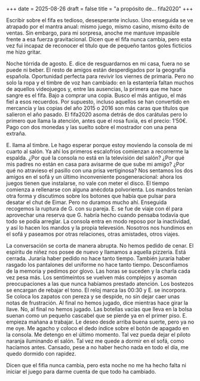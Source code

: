 +++
date = 2025-08-26
draft = false
title = "a propósito de... fifa2020"
+++

Escribir sobre el fifa es tedioso, desesperante incluso. Uno enseguida se ve atrapado por el mantra anual: mismo juego, mismo casino, mismo éxito de ventas. Sin embargo, para mi sorpresa, anoche me mantuve impasible frente a esa fuerza gravitacional. Dicen que el fifa nunca cambia, pero esta vez fui incapaz de reconocer el título que de pequeño tantos goles ficticios me hizo gritar.

Noche tórrida de agosto. E. dice de resguardarnos en mi casa, fuera no se puede ni beber. El resto de amigos están desperdigados por la geografía española. Oportunidad perfecta para revivir los viernes de primaria. Pero no solo la ropa y el timbre de voz han cambiado: en la estantería faltan muchos de aquellos videojuegos y, entre las ausencias, la primera que me hace sangre es el fifa. Bajo a comprar una copia. Busco el más antiguo, el más fiel a esos recuerdos. Por supuesto, incluso aquellos se han convertido en mercancía y las copias del año 2015 o 2016 son más caras que títulos que salieron el año pasado. El fifa2020 asoma detrás de dos carátulas pero lo primero que llama la atención, antes que el rosa fuxia, es el precio: 1'50€. Pago con dos monedas y las suelto sobre el mostrador con una pena extraña. 

E. llama al timbre. Le hago esperar porque estoy moviendo la consola de mi cuarto al salón. Ya ahí los primeros escalofrios comienzan a recorrerme la espalda. ¿Por qué la consola no está en la televisión del salón? ¿Por qué mis padres no están en casa para avisarme de que sube mi amigo? ¿Por qué no atravieso el pasillo con una prisa vertiginosa? Nos sentamos los dos amigos en el sofá y un último inconveniente posgeneracional: ahora los juegos tienen que instalarse, no vale con meter el disco. El tiempo comienza a rellenarse con alguna anécdota polvorienta. Los mandos tenían otra forma y discutimos sobre los botones que había que pulsar para desatar el chut de Eimar. Pero no duramos mucho ahí. Enseguida recogemos la ruptura de G. con su pareja. E. se fue de viaje con él para aprovechar una reserva que G. habría hecho cuando pensaba todavía que todo se podía arreglar. La consola entra en modo reposo por la inactividad, y así lo hacen los mandos y la propia televesión. Nosotros nos hundimos en el sofá y paseamos por otras relaciones, otras amistades, otros viajes. 

La conversación se corta de manera abrupta. No hemos pedido de cenar. El espíritu de niñez nos posee de nuevo y llamamos a aquella pizzería. Está cerrada. Juraría haber pedido no hace tanto tiempo. También juraría haber rasgado los pantalones del uniforme no hace tanto tiempo. Desconfiamos de la memoria y pedimos por glovo. Las horas se suceden y la charla cada vez pesa más. Los sentimeintos se vuelven más complejos y asoman preocupaciones a las que nunca habíamos prestado atención. Los bostezos se encargan de rebajar el tono. El reloj marca las 00:30 y E. se incorpora. Se coloca los zapatos con pereza y se despide, no sin dejar caer unas notas de frustración. Al final no hemos jugado, dice mientras hace girar la llave. No, al final no hemos jugado. Las botellas vacías que lleva en la bolsa suenan como un pequeño cascabel que se pierde ya en el primer piso. E. empieza mañana a trabajar. Le deseo desde arriba buena suerte, pero ya no me oye. Me agacho y coloco el dedo índice sobre el botón de apagado en la consola. Me detengo en el último momento. Tal vez pueda dejar el piloto naranja iluminando el salón. Tal vez me quede a dormir en el sofá, como hacíamos antes. Cansado, pese a no haber hecho nada en todo el día, me quedo dormido con rapidez.

Dicen que el fifia nunca cambia, pero esta noche no me ha hecho falta ni iniciar el juego para darme cuenta de que todo ha cambiado. 